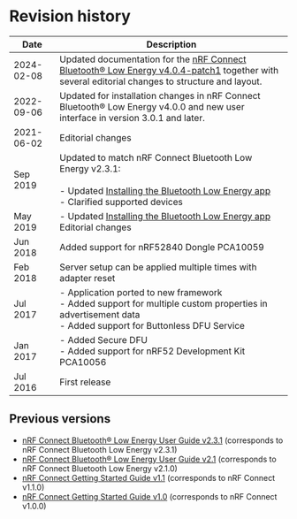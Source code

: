 # Revision history

| Date       | Description |
|------------|-------------|
| 2024-02-08 | Updated documentation for the [nRF Connect Bluetooth® Low Energy v4.0.4-patch1](https://github.com/NordicSemiconductor/pc-nrfconnect-ble/blob/main/Changelog.md#404-patch1---2023-09-05) together with several editorial changes to structure and layout. |
| 2022-09-06 | Updated for installation changes in nRF Connect Bluetooth® Low Energy v4.0.0 and new user interface in version 3.0.1 and later. |
| 2021-06-02 | Editorial changes |
| Sep 2019   | Updated to match nRF Connect Bluetooth Low Energy v2.3.1:</br></br>- Updated [Installing the Bluetooth Low Energy app](installing.md)</br>- Clarified supported devices |
| May 2019   | - Updated [Installing the Bluetooth Low Energy app](installing.md)</br> Editorial changes |
| Jun 2018   | Added support for nRF52840 Dongle PCA10059 |
| Feb 2018   | Server setup can be applied multiple times with adapter reset |
| Jul 2017   | - Application ported to new framework</br>- Added support for multiple custom properties in advertisement data</br>- Added support for Buttonless DFU Service |
| Jan 2017   | - Added Secure DFU</br>- Added support for nRF52 Development Kit PCA10056 |
| Jul 2016   | First release |

## Previous versions

- [nRF Connect Bluetooth® Low Energy User Guide v2.3.1](https://infocenter.nordicsemi.com/pdf/nRFConnect_BLE_User_Guide_v2.3.1.pdf) (corresponds to nRF Connect Bluetooth Low Energy v2.3.1)
- [nRF Connect Bluetooth® Low Energy User Guide v2.1](https://infocenter.nordicsemi.com/pdf/nRFConnect_BLE_User_Guide_v2.1.pdf) (corresponds to nRF Connect Bluetooth Low Energy v2.1.0)
- [nRF Connect Getting Started Guide v1.1](https://infocenter.nordicsemi.com/pdf/nRF_Connect_v1.1.pdf) (corresponds to nRF Connect v1.1.0)
- [nRF Connect Getting Started Guide v1.0](https://infocenter.nordicsemi.com/pdf/nRF_Connect_v1.0.pdf) (corresponds to nRF Connect v1.0.0)
